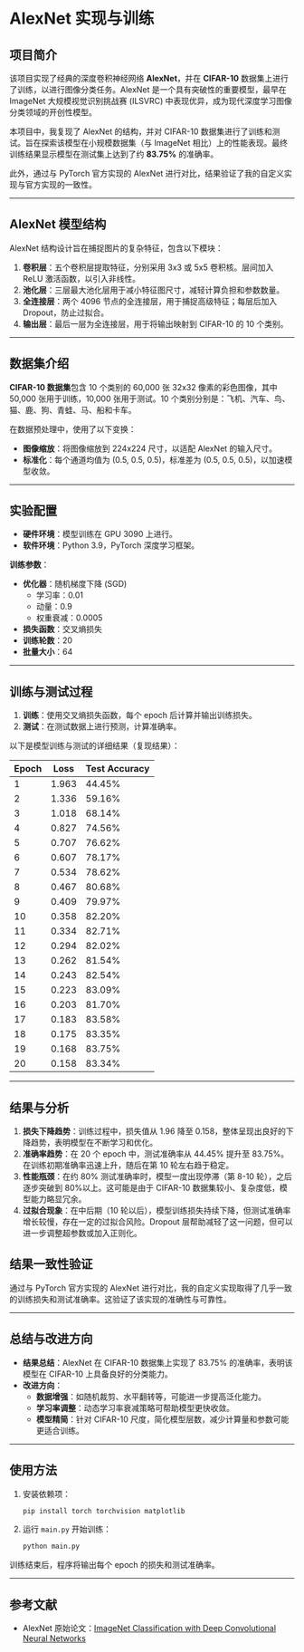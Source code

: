 # AlexNet 实现与训练

## 项目简介

该项目实现了经典的深度卷积神经网络 **AlexNet**，并在 **CIFAR-10** 数据集上进行了训练，以进行图像分类任务。AlexNet 是一个具有突破性的重要模型，最早在 ImageNet 大规模视觉识别挑战赛 (ILSVRC) 中表现优异，成为现代深度学习图像分类领域的开创性模型。

本项目中，我复现了 AlexNet 的结构，并对 CIFAR-10 数据集进行了训练和测试。旨在探索该模型在小规模数据集（与 ImageNet 相比）上的性能表现。最终训练结果显示模型在测试集上达到了约 **83.75%** 的准确率。

此外，通过与 PyTorch 官方实现的 AlexNet 进行对比，结果验证了我的自定义实现与官方实现的一致性。

---

## AlexNet 模型结构

AlexNet 结构设计旨在捕捉图片的复杂特征，包含以下模块：

1. **卷积层**：五个卷积层提取特征，分别采用 3x3 或 5x5 卷积核。层间加入 ReLU 激活函数，以引入非线性。
2. **池化层**：三层最大池化层用于减小特征图尺寸，减轻计算负担和参数数量。
3. **全连接层**：两个 4096 节点的全连接层，用于捕捉高级特征；每层后加入 Dropout，防止过拟合。
4. **输出层**：最后一层为全连接层，用于将输出映射到 CIFAR-10 的 10 个类别。

---

## 数据集介绍

**CIFAR-10 数据集**包含 10 个类别的 60,000 张 32x32 像素的彩色图像，其中 50,000 张用于训练，10,000 张用于测试。10 个类别分别是：飞机、汽车、鸟、猫、鹿、狗、青蛙、马、船和卡车。

在数据预处理中，使用了以下变换：

- **图像缩放**：将图像缩放到 224x224 尺寸，以适配 AlexNet 的输入尺寸。
- **标准化**：每个通道均值为 (0.5, 0.5, 0.5)，标准差为 (0.5, 0.5, 0.5)，以加速模型收敛。

---

## 实验配置

- **硬件环境**：模型训练在 GPU 3090 上进行。
- **软件环境**：Python 3.9，PyTorch 深度学习框架。

**训练参数**：

- **优化器**：随机梯度下降 (SGD)
  - 学习率：0.01
  - 动量：0.9
  - 权重衰减：0.0005
- **损失函数**：交叉熵损失
- **训练轮数**：20
- **批量大小**：64

---

## 训练与测试过程

1. **训练**：使用交叉熵损失函数，每个 epoch 后计算并输出训练损失。
2. **测试**：在测试数据上进行预测，计算准确率。

以下是模型训练与测试的详细结果（复现结果）：

| Epoch | Loss            | Test Accuracy |
|-------|-----------------|---------------|
| 1     | 1.963           | 44.45%        |
| 2     | 1.336           | 59.16%        |
| 3     | 1.018           | 68.14%        |
| 4     | 0.827           | 74.56%        |
| 5     | 0.707           | 76.62%        |
| 6     | 0.607           | 78.17%        |
| 7     | 0.534           | 78.62%        |
| 8     | 0.467           | 80.68%        |
| 9     | 0.409           | 79.97%        |
| 10    | 0.358           | 82.20%        |
| 11    | 0.334           | 82.71%        |
| 12    | 0.294           | 82.02%        |
| 13    | 0.262           | 81.54%        |
| 14    | 0.243           | 82.54%        |
| 15    | 0.223           | 83.09%        |
| 16    | 0.203           | 81.70%        |
| 17    | 0.183           | 83.58%        |
| 18    | 0.175           | 83.35%        |
| 19    | 0.168           | 83.75%        |
| 20    | 0.158           | 83.34%        |

---

## 结果与分析

1. **损失下降趋势**：训练过程中，损失值从 1.96 降至 0.158，整体呈现出良好的下降趋势，表明模型在不断学习和优化。
2. **准确率趋势**：在 20 个 epoch 中，测试准确率从 44.45% 提升至 83.75%。在训练初期准确率迅速上升，随后在第 10 轮左右趋于稳定。
3. **性能瓶颈**：在约 80% 测试准确率时，模型一度出现停滞（第 8-10 轮），之后逐步突破到 80%以上。这可能是由于 CIFAR-10 数据集较小、复杂度低，模型能力略显冗余。
4. **过拟合现象**：在中后期（10 轮以后），模型训练损失持续下降，但测试准确率增长较慢，存在一定的过拟合风险。Dropout 层帮助减轻了这一问题，但可以进一步调整超参数或加入正则化。

## 结果一致性验证

通过与 PyTorch 官方实现的 AlexNet 进行对比，我的自定义实现取得了几乎一致的训练损失和测试准确率。这验证了该实现的准确性与可靠性。

---

## 总结与改进方向

- **结果总结**：AlexNet 在 CIFAR-10 数据集上实现了 83.75% 的准确率，表明该模型在 CIFAR-10 上具备良好的分类能力。
- **改进方向**：
  - **数据增强**：如随机裁剪、水平翻转等，可能进一步提高泛化能力。
  - **学习率调整**：动态学习率衰减策略可帮助模型更快收敛。
  - **模型精简**：针对 CIFAR-10 尺度，简化模型层数，减少计算量和参数可能更适合训练。

---

## 使用方法

1. 安装依赖项：

   ```bash
   pip install torch torchvision matplotlib
   ```

2. 运行 `main.py` 开始训练：

   ```bash
   python main.py
   ```

训练结束后，程序将输出每个 epoch 的损失和测试准确率。

---

## 参考文献

- AlexNet 原始论文：[ImageNet Classification with Deep Convolutional Neural Networks](https://papers.nips.cc/paper/4824-imagenet-classification-with-deep-convolutional-neural-networks)